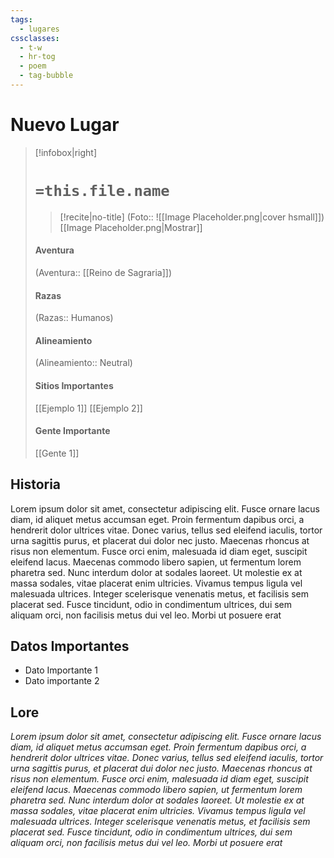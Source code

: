 ```yaml
---
tags:
  - lugares
cssclasses:
  - t-w
  - hr-tog
  - poem
  - tag-bubble
---
```

<!--ATENCIÓN: Deberás usar el plugin "Dataview" para poder utilizar esta plantilla. Haz caso a los comentarios que vayas viendo por la hoja-->

# Nuevo Lugar 

>[!infobox|right]
># `=this.file.name` <!--No toques esto, cambia con el titulo de la nota-->
>>[!recite|no-title]
>>(Foto:: ![[Image Placeholder.png|cover hsmall]])<!--Edita la foto-->
>>[[Image Placeholder.png|Mostrar]] <!--Edita el enlace, muestra la foto en grande-->
>
>#### Aventura
><!--Añade un enlace a la aventura-->
>(Aventura:: [[Reino de Sagraria]]) 
>
>#### Razas
><!--Edita las razas añadiendolas dentro del corchete-->
>(Razas:: Humanos) 
>
>#### Alineamiento
><!--Añade etiquetas con # dentro del corchete-->
> (Alineamiento:: Neutral) 
> 
> #### Sitios Importantes 
> <!--Añade enlaces a Sitios Importantes-->
> [[Ejemplo 1]]
> [[Ejemplo 2]]
> 
> #### Gente Importante
> <!--Añade enlaces a Gente Importante-->
> [[Gente 1]] 

## Historia
Lorem ipsum dolor sit amet, consectetur adipiscing elit. Fusce ornare lacus diam, id aliquet metus accumsan eget. Proin fermentum dapibus orci, a hendrerit dolor ultrices vitae. Donec varius, tellus sed eleifend iaculis, tortor urna sagittis purus, et placerat dui dolor nec justo. Maecenas rhoncus at risus non elementum. Fusce orci enim, malesuada id diam eget, suscipit eleifend lacus. Maecenas commodo libero sapien, ut fermentum lorem pharetra sed. Nunc interdum dolor at sodales laoreet. Ut molestie ex at massa sodales, vitae placerat enim ultricies. Vivamus tempus ligula vel malesuada ultrices. Integer scelerisque venenatis metus, et facilisis sem placerat sed. Fusce tincidunt, odio in condimentum ultrices, dui sem aliquam orci, non facilisis metus dui vel leo. Morbi ut posuere erat

## Datos Importantes
+ Dato Importante 1
+ Dato importante 2

## Lore
*Lorem ipsum dolor sit amet, consectetur adipiscing elit. Fusce ornare lacus diam, id aliquet metus accumsan eget. Proin fermentum dapibus orci, a hendrerit dolor ultrices vitae. Donec varius, tellus sed eleifend iaculis, tortor urna sagittis purus, et placerat dui dolor nec justo. Maecenas rhoncus at risus non elementum. Fusce orci enim, malesuada id diam eget, suscipit eleifend lacus. Maecenas commodo libero sapien, ut fermentum lorem pharetra sed. Nunc interdum dolor at sodales laoreet. Ut molestie ex at massa sodales, vitae placerat enim ultricies. Vivamus tempus ligula vel malesuada ultrices. Integer scelerisque venenatis metus, et facilisis sem placerat sed. Fusce tincidunt, odio in condimentum ultrices, dui sem aliquam orci, non facilisis metus dui vel leo. Morbi ut posuere erat*